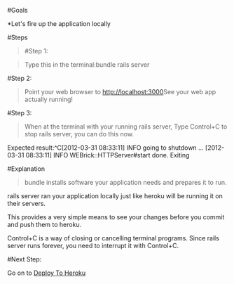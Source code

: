#Goals


*Let's fire up the application locally

#Steps


>[]()#Step 1:


>Type this in the terminal:bundle
rails server

[]()#Step 2:


>Point your web browser to 
[http://localhost:3000](http://localhost:3000)See your web app actually running!

[]()#Step 3:


>When at the terminal with your running rails server, Type Control+C to stop rails server, you can do this now.

Expected result:^C[2012-03-31 08:33:11] INFO  going to shutdown ...
[2012-03-31 08:33:11] INFO  WEBrick::HTTPServer#start done.
Exiting

#Explanation


>bundle installs software your application needs and prepares it to run.

rails server ran your application locally just like heroku will be running it on their servers.

This provides a very simple means to see your changes before you commit and push them to heroku.

Control+C is a way of closing or cancelling terminal programs. Since rails server runs forever, you need to interrupt it with Control+C.

#Next Step:


Go on to 
[Deploy To Heroku](deploy_to_heroku?back=running_your_application_locally%23step3)